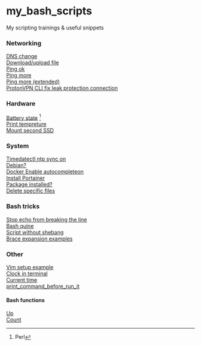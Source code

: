 # my_bash_scripts  
My scripting trainings & useful snippets  
  
### Networking  
[DNS change](https://github.com/gdlfr/my_bash_scripts/blob/master/0.0/dns_change)  
[Download/upload file](https://github.com/gdlfr/my_bash_scripts/blob/master/0.0/download_or_upload)  
[Ping ok](https://github.com/gdlfr/my_bash_scripts/blob/master/0.0/ping_ok)  
[Ping more](https://github.com/gdlfr/my_bash_scripts/blob/master/0.0/ping_more)  
[Ping more (extended)](https://github.com/gdlfr/my_bash_scripts/blob/master/0.0/ping_more2)  
[ProtonVPN CLI fix leak protection connection](https://github.com/gdlfr/my_bash_scripts/blob/master/0.0/reconnection_after_fail)  
### Hardware  
[Battery state](https://github.com/gdlfr/my_bash_scripts/blob/master/0.0/battery) [^1]  
[Print tempreture](https://github.com/gdlfr/my_bash_scripts/blob/master/3.linuxhint/print_temp)  
[Mount second SSD](https://github.com/gdlfr/my_bash_scripts/blob/master/0.0/mount_2d_ssd)  
### System  
[Timedatectl ntp sync on](https://github.com/gdlfr/my_bash_scripts/blob/master/0.0/TimeDateCTL_ntp_sync_on)  
[Debian?](https://github.com/gdlfr/my_bash_scripts/blob/master/0.0/check_debian-based)  
[Docker Enable autocompleteon](https://github.com/gdlfr/my_bash_scripts/blob/master/0.0/snippets/docker_auto_completion)  
[Install Portainer](https://github.com/gdlfr/my_bash_scripts/blob/master/0.0/snippets/install_portainer)  
[Package installed?](https://github.com/gdlfr/my_bash_scripts/blob/master/0.0/ssh_)  
[Delete specific files](https://github.com/gdlfr/my_bash_scripts/blob/master/0.0/delete_specific)  
  
### Bash tricks  
[Stop echo from breaking the line](https://github.com/gdlfr/my_bash_scripts/blob/master/0.0/stops_echo_from_breaking_the_line)  
[Bash quine](https://github.com/gdlfr/my_bash_scripts/blob/master/3.linuxhint/real_quine)  
[Script without shebang](https://github.com/gdlfr/my_bash_scripts/blob/master/0.0/script_without_shebang)  
[Brace expansion examples](https://github.com/gdlfr/my_bash_scripts/blob/master/0.0/brace_expansion)  
### Other  
[Vim setup example](https://github.com/gdlfr/my_bash_scripts/blob/master/0.0/vim_set)  
[Clock in terminal](https://github.com/gdlfr/my_bash_scripts/blob/master/0.0/clock)  
[Current time](https://github.com/gdlfr/my_bash_scripts/blob/master/0.0/current_time)  
[print_command_before_run_it](https://github.com/gdlfr/my_bash_scripts/blob/master/0.0/snippets/print_command_before_run_it)  
#### Bash functions  
[Up](https://github.com/gdlfr/my_bash_scripts/blob/master/0.0/up)  
[Count](https://github.com/gdlfr/my_bash_scripts/blob/master/0.0/count)  
[^1]: Perl  
